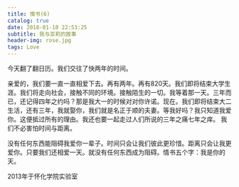 ```yaml
---
title: 情书(6)
catalog: true
date: 2018-01-10 22:53:25
subtitle: 我与亚莉的故事
header-img: rose.jpg
tags: Love
---
```


今天翻了翻日历。我们交往了快两年的时间。

亲爱的，我们要一直一直相爱下去。再有两年。再有820天。我们即将结束大学生涯。我们将走向社会，接触不同的环境。接触陌生的一切。我等着那一天。三年而已，还记得四年之约吗？那是我大一的时候对对你许诺。现在。我们即将结束大二生活，还有三年，我就娶你，我们就是名正于顺的夫妻。等我好吗？我只知道我爱你。这便抵过所有的理由。我还也要一起走过人们所说的三年之痛七年之痒。 我们不必害怕时间与距离。 

没有任何东西能阻碍我爱你一辈子。时间只会让我们彼此更珍惜。距离只会让我更爱你。只要我们还相爱一天。就没有任何东西成为阻碍。情书五个字：我是你的天。


2013年于怀化学院实验室